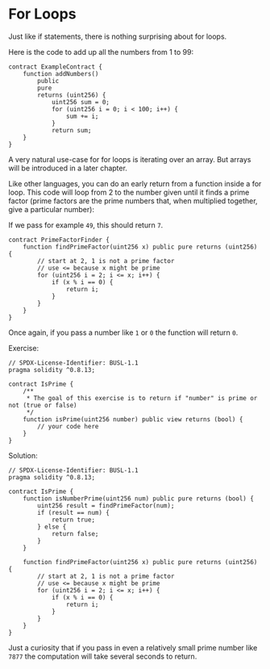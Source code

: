 # For Loops

Just like if statements, there is nothing surprising about for loops.

Here is the code to add up all the numbers from 1 to 99:

```solidity
contract ExampleContract {
    function addNumbers()
        public
        pure
        returns (uint256) {
            uint256 sum = 0;
            for (uint256 i = 0; i < 100; i++) {
                sum += i;
            }
            return sum;
    }
}
```

A very natural use-case for for loops is iterating over an array. But arrays will be introduced in a later chapter.

Like other languages, you can do an early return from a function inside a for loop. This code will loop from 2 to the number given until it finds a prime factor (prime factors are the prime numbers that, when multiplied together, give a particular number):

If we pass for example `49`, this should return `7`.

```solidity
contract PrimeFactorFinder {
    function findPrimeFactor(uint256 x) public pure returns (uint256) {
        // start at 2, 1 is not a prime factor
        // use <= because x might be prime
        for (uint256 i = 2; i <= x; i++) {
            if (x % i == 0) {
                return i;
            }
        }
    }
}
```

Once again, if you pass a number like `1` or `0` the function will return `0`.

Exercise:

```solidity
// SPDX-License-Identifier: BUSL-1.1
pragma solidity ^0.8.13;

contract IsPrime {
    /**
     * The goal of this exercise is to return if "number" is prime or not (true or false)
     */
    function isPrime(uint256 number) public view returns (bool) {
        // your code here
    }
}
```

Solution:

```solidity
// SPDX-License-Identifier: BUSL-1.1
pragma solidity ^0.8.13;

contract IsPrime {
    function isNumberPrime(uint256 num) public pure returns (bool) {
        uint256 result = findPrimeFactor(num);
        if (result == num) {
            return true;
        } else {
            return false;
        }
    }

    function findPrimeFactor(uint256 x) public pure returns (uint256) {
        // start at 2, 1 is not a prime factor
        // use <= because x might be prime
        for (uint256 i = 2; i <= x; i++) {
            if (x % i == 0) {
                return i;
            }
        }
    }
}
```

Just a curiosity that if you pass in even a relatively small prime number like `7877` the computation will take several seconds to return.
